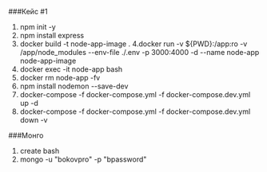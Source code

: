 ###Кейс #1
1. npm init -y
2. npm install express
3. docker build -t node-app-image .
4.docker run -v ${PWD}:/app:ro -v /app/node_modules --env-file ./.env -p 3000:4000 -d --name node-app node-app-image
4. docker exec -it node-app bash
5. docker rm node-app -fv
6. npm install nodemon --save-dev
7. docker-compose -f docker-compose.yml -f docker-compose.dev.yml up -d
8. docker-compose -f docker-compose.yml -f docker-compose.dev.yml down -v

###Монго
1. create bash
2. mongo -u "bokovpro" -p "bpassword"
